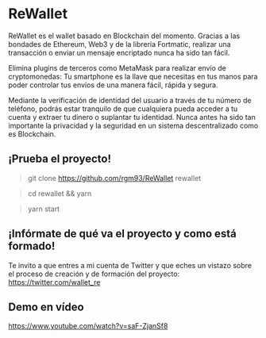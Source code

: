 # ReWallet
ReWallet es el wallet basado en Blockchain del momento. Gracias a las bondades de Ethereum, Web3 y de la librería Fortmatic, realizar una transacción o enviar un mensaje encriptado nunca ha sido tan fácil.

Elimina plugins de terceros como MetaMask para realizar envío de cryptomonedas: Tu smartphone es la llave que necesitas en tus manos para poder controlar tus envíos de una manera fácil, rápida y segura.

Mediante la verificación de identidad del usuario a través de tu número de teléfono, podrás estar tranquilo de que cualquiera pueda acceder a tu cuenta y extraer tu dinero o suplantar tu identidad. Nunca antes ha sido tan importante la privacidad y la seguridad en un sistema descentralizado como es Blockchain.

## ¡Prueba el proyecto!
> git clone https://github.com/rgm93/ReWallet rewallet

> cd rewallet && yarn 

> yarn start

## ¡Infórmate de qué va el proyecto y como está formado!

Te invito a que entres a mi cuenta de Twitter y que eches un vistazo sobre el proceso de creación y de formación del proyecto: 
https://twitter.com/wallet_re

## Demo en vídeo

https://www.youtube.com/watch?v=saF-ZjanSf8
